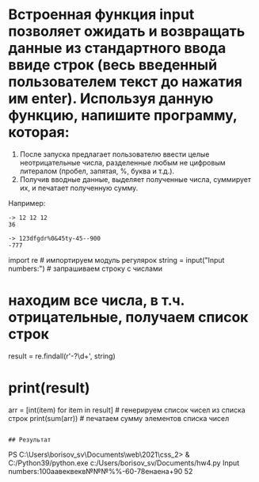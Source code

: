 # Встроенная функция input позволяет ожидать и возвращать данные из стандартного ввода ввиде строк (весь введенный пользователем текст до нажатия им enter). Используя данную функцию, напишите программу, которая:

1. После запуска предлагает пользователю ввести целые неотрицательные числа,
разделенные любым не цифровым литералом (пробел, запятая, %, буква и т.д.).
2. Получив вводные данные, выделяет полученные числа, суммирует их,
и печатает полученную сумму.

Например:
```
-> 12 12 12
36

-> 123dfgdr%0&45ty-45--900
-777
```
import re  # импортируем модуль регулярок
string = input("Input numbers:")  # запрашиваем строку с числами
# находим все числа, в т.ч. отрицательные, получаем список строк
result = re.findall(r'\-?\d+', string)
# print(result)
arr = [int(item) for item in result]  # генерируем список чисел из списка строк
print(sum(arr))  # печатаем сумму элементов списка чисел
```

## Результат
```
PS C:\Users\borisov_sv\Documents\web\2021\css_2> & C:/Python39/python.exe c:/Users/borisov_sv/Documents/hw4.py
Input numbers:100аавеквекв№№№%%-60-78енаена+90
52
```